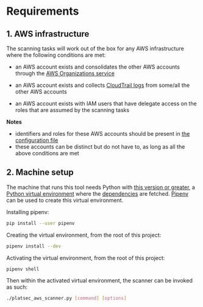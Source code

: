 # Requirements

## 1. AWS infrastructure

The scanning tasks will work out of the box for any AWS infrastructure where the following conditions are met:

* an AWS account exists and consolidates the other AWS accounts through the
  [AWS Organizations service][aws-organizations]

* an AWS account exists and collects [CloudTrail logs][aws-cloudtrail] from some/all the other AWS accounts

* an AWS account exists with IAM users that have delegate access on the roles that are assumed by the scanning tasks

**Notes**

* identifiers and roles for these AWS accounts should be present in [the configuration file](configuration.md)
* these accounts can be distinct but do not have to, as long as all the above conditions are met

## 2. Machine setup

The machine that runs this tool needs Python with [this version or greater](../.python-version), a
[Python virtual environment][python-venv] where the [dependencies](../Pipfile) are fetched. [Pipenv][python-pipenv] can
be used to create this virtual environment.

Installing pipenv:

```sh
pip install --user pipenv
```

Creating the virtual environment, from the root of this project:

```sh
pipenv install --dev
```

Activating the virtual environment, from the root of this project:

```sh
pipenv shell
```

Then within the activated virtual environment, the scanner can be invoked as such:

```sh
./platsec_aws_scanner.py [command] [options]
```

[aws-cloudtrail]: https://docs.aws.amazon.com/awscloudtrail/latest/userguide/cloudtrail-user-guide.html

[aws-organizations]: https://docs.aws.amazon.com/organizations/latest/userguide/orgs_introduction.html

[python-venv]: https://docs.python.org/3/library/venv.html

[python-pipenv]: https://pipenv.pypa.io/en/latest/
